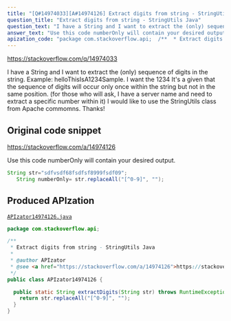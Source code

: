 ```yaml
---
title: "[Q#14974033][A#14974126] Extract digits from string - StringUtils Java"
question_title: "Extract digits from string - StringUtils Java"
question_text: "I have a String and I want to extract the (only) sequence of digits in the string. Example: helloThisIsA1234Sample. I want the 1234 It's a given that the sequence of digits will occur only once within the string but not in the same position. (for those who will ask, I have a server name and need to extract a specific number within it) I would like to use the StringUtils class from Apache commomns. Thanks!"
answer_text: "Use this code numberOnly will contain your desired output."
apization_code: "package com.stackoverflow.api;  /**  * Extract digits from string - StringUtils Java  *  * @author APIzator  * @see <a href=\"https://stackoverflow.com/a/14974126\">https://stackoverflow.com/a/14974126</a>  */ public class APIzator14974126 {    public static String extractDigits(String str) throws RuntimeException {     return str.replaceAll(\"[^0-9]\", \"\");   } }"
---
```


https://stackoverflow.com/q/14974033

I have a String and I want to extract the (only) sequence of digits in the string.
Example:
helloThisIsA1234Sample.
I want the 1234
It&#x27;s a given that the sequence of digits will occur only once within the string but not in the same position.
(for those who will ask, I have a server name and need to extract a specific number within it)
I would like to use the StringUtils class from Apache commomns.
Thanks!



## Original code snippet

https://stackoverflow.com/a/14974126

Use this code numberOnly will contain your desired output.

```java
String str="sdfvsdf68fsdfsf8999fsdf09";
   String numberOnly= str.replaceAll("[^0-9]", "");
```

## Produced APIzation

[`APIzator14974126.java`](https://github.com/pasqualesalza/apization-temp-data/raw/master/apizations/java/APIzator14974126.java)

```java
package com.stackoverflow.api;

/**
 * Extract digits from string - StringUtils Java
 *
 * @author APIzator
 * @see <a href="https://stackoverflow.com/a/14974126">https://stackoverflow.com/a/14974126</a>
 */
public class APIzator14974126 {

  public static String extractDigits(String str) throws RuntimeException {
    return str.replaceAll("[^0-9]", "");
  }
}

```